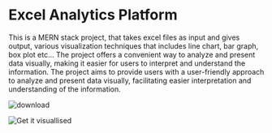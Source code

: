 # Excel Analytics Platform
This is a MERN stack project, that takes excel files as input and gives output, various visualization techniques that includes line chart, bar graph, box plot etc... 
The project offers a convenient way to analyze and present data visually, making it easier for users to interpret and understand the information.
The project aims to provide users with a user-friendly approach to analyze and present data visually, facilitating easier interpretation and understanding of the information.

![download](https://github.com/jagadekmeesala/Get-it-Visualized/assets/85881386/bed0711a-cfb8-4b28-9ab3-704201649d86)

![Get it visuallised](https://github.com/jagadekmeesala/Get-it-Visualized/assets/85881386/f711fb51-9d0b-495e-b566-89dd7a82d0fb)


